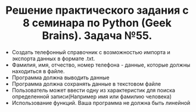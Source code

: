 <h1><center> Решение практического задания с 8 семинара по Python (Geek Brains). Задача №55.</h1>

* Создать телефонный справочник с возможностью импорта и экспорта данных в формате .txt.
*  Фамилия, имя, отчество, номер телефона - данные, которые должны находиться в файле.
* Программа должна выводить данные
* Программа должна сохранять данные в текстовом файле
* Пользователь может ввести одну из характеристик для поиска определенной записи(Например имя или фамилию человека)
* Использование функций. Ваша программа не должна быть линейной